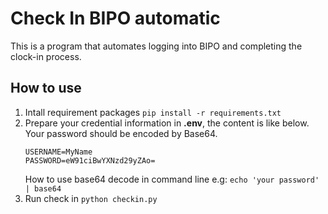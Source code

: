 # Check In BIPO automatic

This is a program that automates logging into BIPO and completing the clock-in process.

## How to use 

1. Intall requirement packages
  `pip install -r requirements.txt`
2. Prepare your credential information in **.env**, the content is like below. Your password should be encoded by Base64.
    ```
    USERNAME=MyName
    PASSWORD=eW91ciBwYXNzd29yZAo=
    ```
    How to use base64 decode in command line
    e.g: `echo 'your password' | base64`
3. Run check in
   `python checkin.py`
   